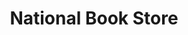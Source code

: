 ---
title: "National Book Store"
url: /las-pinas/national-book-store-alabang-zapote-road/
shop: books
---